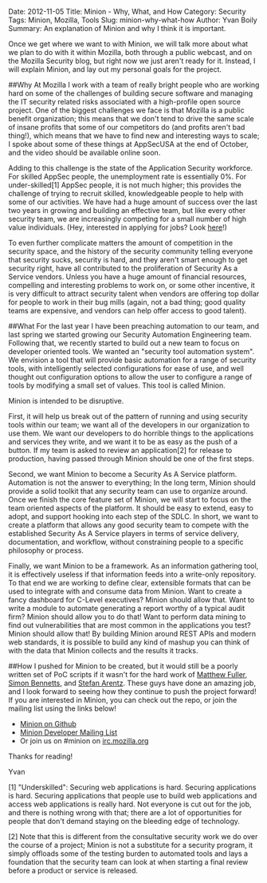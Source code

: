 Date: 2012-11-05
Title: Minion - Why, What, and How
Category: Security
Tags: Minion, Mozilla, Tools
Slug: minion-why-what-how
Author: Yvan Boily
Summary: An explanation of Minion and why I think it is important.

Once we get where we want to with Minion, we will talk more about what we plan to do with it within Mozilla, both through a public webcast, and on the Mozilla Security blog, but right now we just aren't ready for it.  Instead, I will explain Minion, and lay out my personal goals for the project.

##Why
At Mozilla I work with a team of really bright people who are working hard on some of the challenges of building secure software and managing the IT security related risks associated with a high-profile open source project.  One of the biggest challenges we face is that Mozilla is a public benefit organization; this means that we don't tend to drive the same scale of insane profits that some of our competitors do (and profits aren't bad thing!), which means that we have to find new and interesting ways to scale; I spoke about some of these things at AppSecUSA at the end of October, and the video should be available online soon.

Adding to this challenge is the state of the Application Security workforce.  For skilled AppSec people, the unemployment rate is essentially 0%.  For under-skilled[1] AppSec people, it is not much higher; this provides the challenge of trying to recruit skilled, knowledgeable people to help with some of our activities.  We have had a huge amount of success over the last two years in growing and building an effective team, but like every other security team, we are increasingly competing for a small number of high value individuals.  (Hey, interested in applying for jobs?  Look [here](http://careers.mozilla.org/en-US/)!)

To even further complicate matters the amount of competition in the security space, and the history of the security community telling everyone that security sucks, security is hard, and they aren't smart enough to get security right, have all contributed to the proliferation of Security As a Service vendors.  Unless you have a huge amount of financial resources, compelling and interesting problems to work on, or some other incentive, it is very difficult to attract security talent when vendors are offering top dollar for people to work in their bug mills (again, not a bad thing; good quality teams are expensive, and vendors can help offer access to good talent).

##What
For the last year I have been preaching automation to our team, and last spring we started growing our Security Automation Engineering team.  Following that, we recently started to build out a new team to focus on developer oriented tools.  We wanted an "security tool automation system".  We envision a tool that will provide basic automation for a range of security tools, with intelligently selected configurations for ease of use, and well thought out configuration options to allow the user to configure a range of tools by modifying a small set of values.  This tool is called Minion.

Minion is intended to be disruptive. 

First, it will help us break out of the pattern of running and using security tools within our team; we want all of the developers in our organization to use them.  We want our developers to do horrible things to the applications and services they write, and we want it to be as easy as the push of a button.  If my team is asked to review an application[2] for release to production, having passed through Minion should be one of the first steps.

Second, we want Minion to become a Security As A Service platform.  Automation is not the answer to everything; In the long term, Minion should provide a solid toolkit that any security team can use to organize around.  Once we finish the core feature set of Minion, we will start to focus on the team oriented aspects of the platform.  It should be easy to extend, easy to adopt, and support hooking into each step of the SDLC.  In short, we want to create a platform that allows any good security team to compete with the established Security As A Service players in terms of service delivery, documentation, and workflow, without constraining people to a specific philosophy or process.

Finally, we want Minion to be a framework.  As an information gathering tool, it is effectively useless if that information feeds into a write-only repository.  To that end we are working to define clear, extensible formats that can be used to integrate with and consume data from Minion.  Want to create a fancy dashboard for C-Level executives?  Minion should allow that.  Want to write a module to automate generating a report worthy of a typical audit firm?  Minion should allow you to do that!  Want to perform data mining to find out vulnerabilities that are most common in the applications you test?  Minion should allow that!  By building Minion around REST APIs and modern web standards, it is possible to build any kind of mashup you can think of with the data that Minion collects and the results it tracks.

##How
I pushed for Minion to be created, but it would still be a poorly written set of PoC scripts if it wasn't for the hard work of [Matthew Fuller](https://twitter.com/matthewdfuller), [Simon Bennetts](https://twitter.com/psiinon), and [Stefan Arentz](https://twitter.com/satefan).  These guys have done an amazing job, and I look forward to seeing how they continue to push the project forward!  If you are interested in Minion, you can check out the repo, or join the mailing list using the links below!

* [Minion on Github](https://github.com/ygjb/minion)
* [Minion Developer Mailing List](http://groups.google.com/group/mozilla-minion-dev) 
* Or join us on #minion on [irc.mozilla.org](https://irc.mozilla.org)

Thanks for reading!

Yvan

[1] "Underskilled": Securing web applications is hard.  Securing applications is hard.  Securing applications that people use to build web applications and access web applications is really hard.  Not everyone is cut out for the job, and there is nothing wrong with that; there are a lot of opportunities for people that don't demand staying on the bleeding edge of technology.

[2] Note that this is different from the consultative security work we do over the course of a project; Minion is not a substitute for a security program, it simply offloads some of the testing burden to automated tools and lays a foundation that the security team can look at when starting a final review before a product or service is released.
